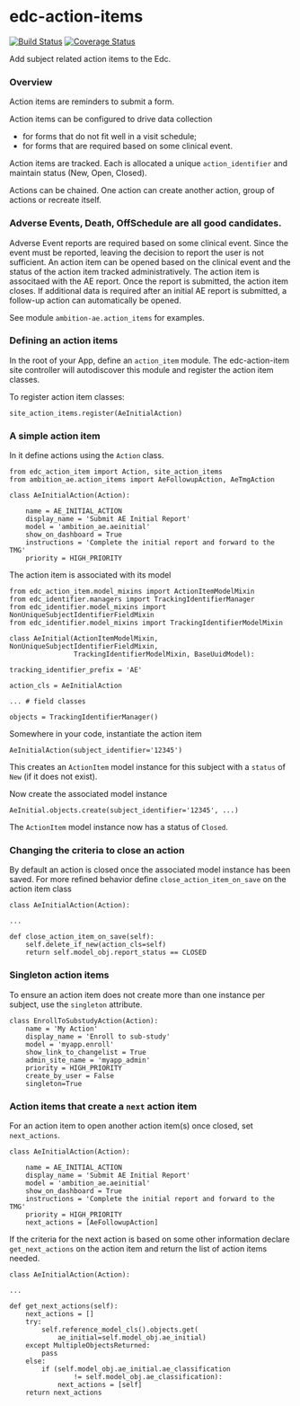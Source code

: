 # edc-action-items

[![Build Status](https://travis-ci.org/botswana-harvard/edc-action-item.svg?branch=develop)](https://travis-ci.org/botswana-harvard/edc-action-item) [![Coverage Status](https://coveralls.io/repos/github/botswana-harvard/edc-action-item/badge.svg?branch=develop)](https://coveralls.io/github/botswana-harvard/edc-action-item?branch=develop)

Add subject related action items to the Edc.

### Overview

Action items are reminders to submit a form.

Action items can be configured to drive data collection
* for forms that do not fit well in a visit schedule; 
* for forms that are required based on some clinical event. 

Action items are tracked. Each is allocated a unique `action_identifier` and maintain status (New, Open, Closed).

Actions can be chained. One action can create another action, group of actions or recreate itself.

### Adverse Events, Death, OffSchedule are all good candidates.

Adverse Event reports are required based on some clinical event. Since the event must be reported, leaving the decision to report the user is not sufficient. An action item can be opened based on the clinical event and the status of the action item tracked administratively. The action item is associtaed with the AE report. Once the report is submitted, the action item closes. If additional data is required after an initial AE report is submitted, a follow-up action can automatically be opened.

See module `ambition-ae.action_items` for examples. 

### Defining an action items

In the root of your App, define an `action_item` module. The edc-action-item site controller will autodiscover this module and register the action item classes.

To register action item classes:
    
    site_action_items.register(AeInitialAction)


### A simple action item

In it define actions using the `Action` class.

    from edc_action_item import Action, site_action_items
    from ambition_ae.action_items import AeFollowupAction, AeTmgAction

    class AeInitialAction(Action):
    
        name = AE_INITIAL_ACTION
        display_name = 'Submit AE Initial Report'
        model = 'ambition_ae.aeinitial'
        show_on_dashboard = True
        instructions = 'Complete the initial report and forward to the TMG'
        priority = HIGH_PRIORITY

The action item is associated with its model

    from edc_action_item.model_mixins import ActionItemModelMixin
    from edc_identifier.managers import TrackingIdentifierManager
    from edc_identifier.model_mixins import NonUniqueSubjectIdentifierFieldMixin
    from edc_identifier.model_mixins import TrackingIdentifierModelMixin
    
    class AeInitial(ActionItemModelMixin, NonUniqueSubjectIdentifierFieldMixin,
                    TrackingIdentifierModelMixin, BaseUuidModel):

    tracking_identifier_prefix = 'AE'

    action_cls = AeInitialAction
    
    ... # field classes
    
    objects = TrackingIdentifierManager()
    
Somewhere in your code, instantiate the action item

    AeInitialAction(subject_identifier='12345')
    
This creates an `ActionItem` model instance for this subject with a `status` of `New` (if it does not exist).

Now create the associated model instance

    AeInitial.objects.create(subject_identifier='12345', ...)
    
The `ActionItem` model instance now has a status of `Closed`.

### Changing the criteria to close an action

By default an action is closed once the associated model instance has been saved. For more refined behavior define `close_action_item_on_save` on the action item class


    class AeInitialAction(Action):
    
    ...
    
    def close_action_item_on_save(self):
        self.delete_if_new(action_cls=self)
        return self.model_obj.report_status == CLOSED


### Singleton action items

To ensure an action item does not create more than one instance per subject, use the `singleton` attribute.

    class EnrollToSubstudyAction(Action):
        name = 'My Action'
        display_name = 'Enroll to sub-study'
        model = 'myapp.enroll'
        show_link_to_changelist = True
        admin_site_name = 'myapp_admin'
        priority = HIGH_PRIORITY
        create_by_user = False
        singleton=True

### Action items that create a `next` action item

For an action item to open another action item(s) once closed, set `next_actions`.

    class AeInitialAction(Action):
    
        name = AE_INITIAL_ACTION
        display_name = 'Submit AE Initial Report'
        model = 'ambition_ae.aeinitial'
        show_on_dashboard = True
        instructions = 'Complete the initial report and forward to the TMG'
        priority = HIGH_PRIORITY
        next_actions = [AeFollowupAction]

If the criteria for the next action is based on some other information declare `get_next_actions` on the action item and return the list of action items needed.

    class AeInitialAction(Action):

    ...
    
    def get_next_actions(self):
        next_actions = []
        try:
            self.reference_model_cls().objects.get(
                ae_initial=self.model_obj.ae_initial)
        except MultipleObjectsReturned:
            pass
        else:
            if (self.model_obj.ae_initial.ae_classification
                    != self.model_obj.ae_classification):
                next_actions = [self]
        return next_actions
 
